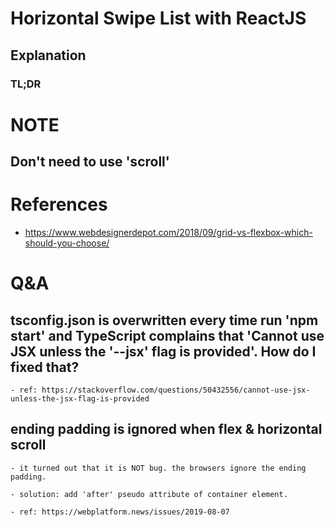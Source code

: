 # Horizontal Swipe List with ReactJS

##

## Explanation 

### TL;DR

  

  

# NOTE

  ## Don't need to use 'scroll'

# References

  - https://www.webdesignerdepot.com/2018/09/grid-vs-flexbox-which-should-you-choose/ 

# Q&A

  ## tsconfig.json is overwritten every time run 'npm start' and TypeScript complains that 'Cannot use JSX unless the '--jsx' flag is provided'. How do I fixed that?

    - ref: https://stackoverflow.com/questions/50432556/cannot-use-jsx-unless-the-jsx-flag-is-provided

  
  ## ending padding is ignored when flex & horizontal scroll

    - it turned out that it is NOT bug. the browsers ignore the ending padding. 

    - solution: add 'after' pseudo attribute of container element.

    - ref: https://webplatform.news/issues/2019-08-07
  
